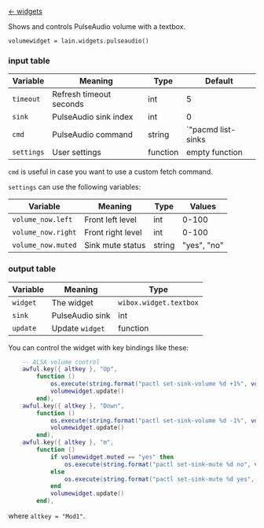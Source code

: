 [<- widgets](https://github.com/copycat-killer/lain/wiki/Widgets)

Shows and controls PulseAudio volume with a textbox.

	volumewidget = lain.widgets.pulseaudio()

### input table

Variable | Meaning | Type | Default
--- | --- | --- | ---
`timeout` | Refresh timeout seconds | int | 5
`sink` | PulseAudio sink index | int | 0 
`cmd` | PulseAudio command | string | `"pacmd list-sinks | grep -e 'index: #SINK' -e 'volume: front' -e 'muted'"`
`settings` | User settings | function | empty function

`cmd` is useful in case you want to use a custom fetch command.

`settings` can use the following variables:

Variable | Meaning | Type | Values
--- | --- | --- | ---
`volume_now.left` | Front left level | int | 0-100
`volume_now.right` | Front right level | int | 0-100
`volume_now.muted` | Sink mute status | string | "yes", "no"

### output table

Variable | Meaning | Type
--- | --- | --- 
`widget` | The widget | `wibox.widget.textbox`
`sink` | PulseAudio sink | int
`update` | Update `widget` | function

You can control the widget with key bindings like these:

```lua
    -- ALSA volume control
    awful.key({ altkey }, "Up",
        function ()
            os.execute(string.format("pactl set-sink-volume %d +1%", volumewidget.sink))
            volumewidget.update()
        end),
    awful.key({ altkey }, "Down",
        function ()
            os.execute(string.format("pactl set-sink-volume %d -1%", volumewidget.sink))
            volumewidget.update()
        end),
    awful.key({ altkey }, "m",
        function ()
            if volumewidget.muted == "yes" then
                os.execute(string.format("pactl set-sink-mute %d no", volumewidget.sink))
            else
                os.execute(string.format("pactl set-sink-mute %d yes", volumewidget.sink))
            end
            volumewidget.update()
        end),
```

where `altkey = "Mod1"`.